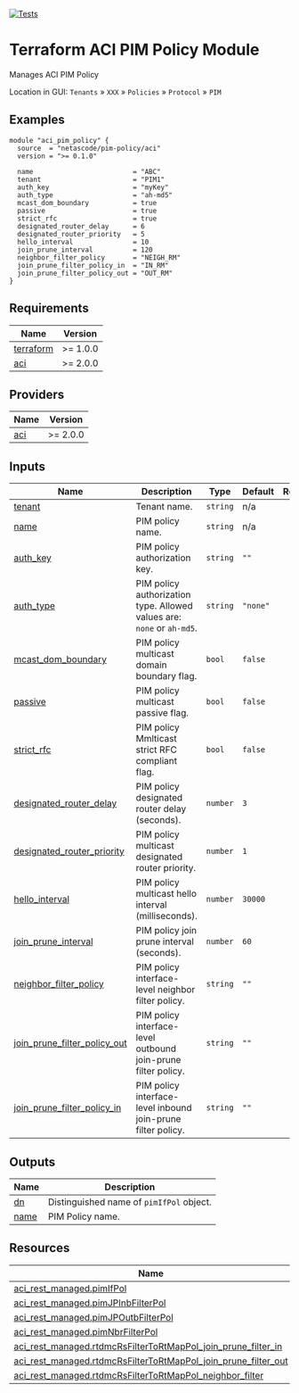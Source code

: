 <!-- BEGIN_TF_DOCS -->
[![Tests](https://github.com/netascode/terraform-aci-pim-policy/actions/workflows/test.yml/badge.svg)](https://github.com/netascode/terraform-aci-pim-policy/actions/workflows/test.yml)

# Terraform ACI PIM Policy Module

Manages ACI PIM Policy

Location in GUI:
`Tenants` » `XXX` » `Policies` » `Protocol` » `PIM`

## Examples

```hcl
module "aci_pim_policy" {
  source  = "netascode/pim-policy/aci"
  version = ">= 0.1.0"

  name                         = "ABC"
  tenant                       = "PIM1"
  auth_key                     = "myKey"
  auth_type                    = "ah-md5"
  mcast_dom_boundary           = true
  passive                      = true
  strict_rfc                   = true
  designated_router_delay      = 6
  designated_router_priority   = 5
  hello_interval               = 10
  join_prune_interval          = 120
  neighbor_filter_policy       = "NEIGH_RM"
  join_prune_filter_policy_in  = "IN_RM"
  join_prune_filter_policy_out = "OUT_RM"
}
```

## Requirements

| Name | Version |
|------|---------|
| <a name="requirement_terraform"></a> [terraform](#requirement\_terraform) | >= 1.0.0 |
| <a name="requirement_aci"></a> [aci](#requirement\_aci) | >= 2.0.0 |

## Providers

| Name | Version |
|------|---------|
| <a name="provider_aci"></a> [aci](#provider\_aci) | >= 2.0.0 |

## Inputs

| Name | Description | Type | Default | Required |
|------|-------------|------|---------|:--------:|
| <a name="input_tenant"></a> [tenant](#input\_tenant) | Tenant name. | `string` | n/a | yes |
| <a name="input_name"></a> [name](#input\_name) | PIM policy name. | `string` | n/a | yes |
| <a name="input_auth_key"></a> [auth\_key](#input\_auth\_key) | PIM policy authorization key. | `string` | `""` | no |
| <a name="input_auth_type"></a> [auth\_type](#input\_auth\_type) | PIM policy authorization type. Allowed values are: `none` or `ah-md5`. | `string` | `"none"` | no |
| <a name="input_mcast_dom_boundary"></a> [mcast\_dom\_boundary](#input\_mcast\_dom\_boundary) | PIM policy multicast domain boundary flag. | `bool` | `false` | no |
| <a name="input_passive"></a> [passive](#input\_passive) | PIM policy multicast passive flag. | `bool` | `false` | no |
| <a name="input_strict_rfc"></a> [strict\_rfc](#input\_strict\_rfc) | PIM policy Mmlticast strict RFC compliant flag. | `bool` | `false` | no |
| <a name="input_designated_router_delay"></a> [designated\_router\_delay](#input\_designated\_router\_delay) | PIM policy designated router delay (seconds). | `number` | `3` | no |
| <a name="input_designated_router_priority"></a> [designated\_router\_priority](#input\_designated\_router\_priority) | PIM policy multicast designated router priority. | `number` | `1` | no |
| <a name="input_hello_interval"></a> [hello\_interval](#input\_hello\_interval) | PIM policy multicast hello interval (milliseconds). | `number` | `30000` | no |
| <a name="input_join_prune_interval"></a> [join\_prune\_interval](#input\_join\_prune\_interval) | PIM policy join prune interval (seconds). | `number` | `60` | no |
| <a name="input_neighbor_filter_policy"></a> [neighbor\_filter\_policy](#input\_neighbor\_filter\_policy) | PIM policy interface-level neighbor filter policy. | `string` | `""` | no |
| <a name="input_join_prune_filter_policy_out"></a> [join\_prune\_filter\_policy\_out](#input\_join\_prune\_filter\_policy\_out) | PIM policy interface-level outbound join-prune filter policy. | `string` | `""` | no |
| <a name="input_join_prune_filter_policy_in"></a> [join\_prune\_filter\_policy\_in](#input\_join\_prune\_filter\_policy\_in) | PIM policy interface-level inbound join-prune filter policy. | `string` | `""` | no |

## Outputs

| Name | Description |
|------|-------------|
| <a name="output_dn"></a> [dn](#output\_dn) | Distinguished name of `pimIfPol` object. |
| <a name="output_name"></a> [name](#output\_name) | PIM Policy name. |

## Resources

| Name | Type |
|------|------|
| [aci_rest_managed.pimIfPol](https://registry.terraform.io/providers/CiscoDevNet/aci/latest/docs/resources/rest_managed) | resource |
| [aci_rest_managed.pimJPInbFilterPol](https://registry.terraform.io/providers/CiscoDevNet/aci/latest/docs/resources/rest_managed) | resource |
| [aci_rest_managed.pimJPOutbFilterPol](https://registry.terraform.io/providers/CiscoDevNet/aci/latest/docs/resources/rest_managed) | resource |
| [aci_rest_managed.pimNbrFilterPol](https://registry.terraform.io/providers/CiscoDevNet/aci/latest/docs/resources/rest_managed) | resource |
| [aci_rest_managed.rtdmcRsFilterToRtMapPol_join_prune_filter_in](https://registry.terraform.io/providers/CiscoDevNet/aci/latest/docs/resources/rest_managed) | resource |
| [aci_rest_managed.rtdmcRsFilterToRtMapPol_join_prune_filter_out](https://registry.terraform.io/providers/CiscoDevNet/aci/latest/docs/resources/rest_managed) | resource |
| [aci_rest_managed.rtdmcRsFilterToRtMapPol_neighbor_filter](https://registry.terraform.io/providers/CiscoDevNet/aci/latest/docs/resources/rest_managed) | resource |
<!-- END_TF_DOCS -->